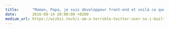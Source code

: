 ```yaml
---
title:      "Maman, Papa, je suis développeur front-end et voilà ce que ça veut dire"
date:       2016-09-14 20:00:00 +0200
medium_url: https://wizbii.tech/i-am-a-terrible-twitter-user-so-i-built-a-tool-to-help-me-out-b757c32c69b5
---
```

